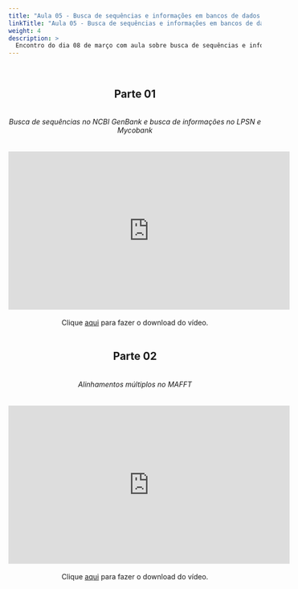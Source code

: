 ```yaml
---
title: "Aula 05 - Busca de sequências e informações em bancos de dados e alinhamentos múltiplos"
linkTitle: "Aula 05 - Busca de sequências e informações em bancos de dados e alinhamentos múltiplos"
weight: 4
description: >
  Encontro do dia 08 de março com aula sobre busca de sequências e informações em bancos de dados e alinhamentos múltiplos
---
```


<br>
<div align="center">
<h2>Parte 01</h2>
<br>
<i>Busca de sequências no NCBI GenBank e busca de informações no LPSN e Mycobank</i>
<br><br><br>
<iframe width="560" height="315" src="https://www.youtube.com/embed/FpcLPy0t3t0" frameborder="0" allow="accelerometer; autoplay; clipboard-write; encrypted-media; gyroscope; picture-in-picture" allowfullscreen></iframe>
<br><br>
Clique <a href="https://photos.app.goo.gl/oKxjGMsaFxXiFMQV9">aqui</a> para fazer o download do vídeo.
<br><br>

<h2>Parte 02</h2>
<br>
<i>Alinhamentos múltiplos no MAFFT</i>
<br><br><br>
<iframe width="560" height="315" src="https://www.youtube.com/embed/cZ-UewT268I" frameborder="0" allow="accelerometer; autoplay; clipboard-write; encrypted-media; gyroscope; picture-in-picture" allowfullscreen></iframe>
<br><br>
Clique <a href="https://photos.app.goo.gl/FFpvvrbYVtYYN3t4A">aqui</a> para fazer o download do vídeo.
<br><br>

</div>